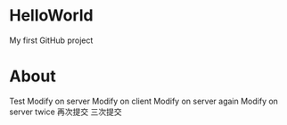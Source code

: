 # HelloWorld
My first GitHub  project

# About
Test
Modify on server
Modify on client
Modify on server again
Modify on server twice
再次提交
三次提交
